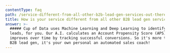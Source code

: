 ```yaml
---
contentType: faq
path: /service-different-from-all-other-b2b-lead-gen-services-out-there
title: How is your service different from all other B2B lead gen services out there?
answer: >-
  ##### Cup of Data uses Machine Learning and Deep Learning to identify the best
  leads, for you. Our A.I. calculates an Account Propensity Score (APS) which
  improves over time by tracking successful conversions. So it's more than just
  B2B lead gen, it's your own personal an automated sales coach!
---
```


